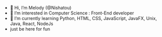 - 👋 Hi, I’m Melody (@Nishatou)
- 👀 I’m interested in Computer Science : Front-End developer 
- 🌱 I’m currently learning Python, HTML, CSS, JavaScript, JavaFX, Unix, Java, React, NodeJs
- just be here for fun 

<!---
Nishatou/Nishatou is a ✨ special ✨ repository because its `README.md` (this file) appears on your GitHub profile.
You can click the Preview link to take a look at your changes.
--->
